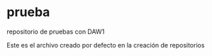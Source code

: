 prueba
======

repositorio de pruebas con DAW1

Este es el archivo creado por defecto en la creación de repositorios
